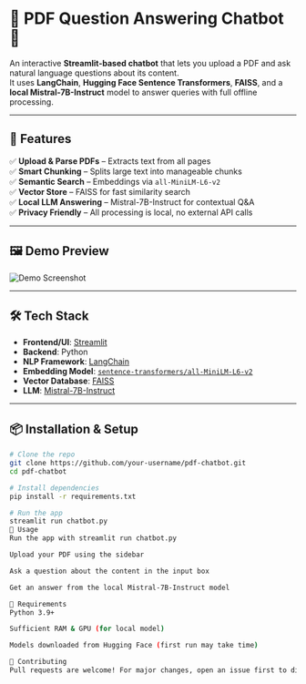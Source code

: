 # 📄 PDF Question Answering Chatbot 🤖

An interactive **Streamlit-based chatbot** that lets you upload a PDF and ask natural language questions about its content.  
It uses **LangChain**, **Hugging Face Sentence Transformers**, **FAISS**, and a **local Mistral-7B-Instruct** model to answer queries with full offline processing.

---

## 🚀 Features

✅ **Upload & Parse PDFs** – Extracts text from all pages  
✅ **Smart Chunking** – Splits large text into manageable chunks  
✅ **Semantic Search** – Embeddings via `all-MiniLM-L6-v2`  
✅ **Vector Store** – FAISS for fast similarity search  
✅ **Local LLM Answering** – Mistral-7B-Instruct for contextual Q&A  
✅ **Privacy Friendly** – All processing is local, no external API calls  

---

## 🖼 Demo Preview
![Demo Screenshot](questions.png)

---

## 🛠 Tech Stack

- **Frontend/UI**: [Streamlit](https://streamlit.io/)  
- **Backend**: Python  
- **NLP Framework**: [LangChain](https://www.langchain.com/)  
- **Embedding Model**: [`sentence-transformers/all-MiniLM-L6-v2`](https://huggingface.co/sentence-transformers/all-MiniLM-L6-v2)  
- **Vector Database**: [FAISS](https://faiss.ai/)  
- **LLM**: [Mistral-7B-Instruct](https://huggingface.co/mistralai/Mistral-7B-Instruct-v0.1)  

---

## 📦 Installation & Setup

```bash
# Clone the repo
git clone https://github.com/your-username/pdf-chatbot.git
cd pdf-chatbot

# Install dependencies
pip install -r requirements.txt

# Run the app
streamlit run chatbot.py
🎯 Usage
Run the app with streamlit run chatbot.py

Upload your PDF using the sidebar

Ask a question about the content in the input box

Get an answer from the local Mistral-7B-Instruct model

📜 Requirements
Python 3.9+

Sufficient RAM & GPU (for local model)

Models downloaded from Hugging Face (first run may take time)

🤝 Contributing
Pull requests are welcome! For major changes, open an issue first to discuss what you'd like to change.

